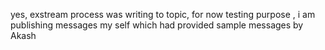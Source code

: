 yes, exstream process was writing to topic, for now testing purpose , i am publishing messages my self which had provided sample messages by Akash

